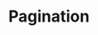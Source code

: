 ---
title: 'Pagination'
field: 'is.extent.pages'
slug: 'is-extent-pages'
description: 'Start/end pagination of a journal article or chapter'
required: False
module: 'Form'
cluster: 'Global'
policy: 'Free value. Single value only.'
layout: 'home'
---
